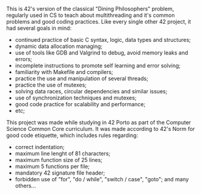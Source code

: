 This is 42's version of the classical "Dining Philosophers" problem, regularly
used in CS to teach about multithreading and it's common problems and good coding practices.
Like every single other 42 project, it had several goals in mind:
- continued practice of basic C syntax, logic, data types and structures;
- dynamic data allocation managing;
- use of tools like GDB and Valgrind to debug, avoid memory leaks and errors;
- incomplete instructions to promote self learning and error solving;
- familiarity with Makefile and compilers;
- practice the use and manipulation of several threads;
- practice the use of mutexes;
- solving data races, circular dependencies and similar issues;
- use of synchronization techniques and mutexes;
- good code practice for scalability and performance;
- etc;

This project was made while studying in 42 Porto as part of the Computer Science
Common Core curriculum.
It was made according to 42's Norm for good code etiquette, which includes rules regarding:
- correct indentation;
- maximum line lenght of 81 characters;
- maximum function size of 25 lines;
- maximum 5 functions per file;
- mandatory 42 signature file header;
- forbidden use of "for", "do / while", "switch / case", "goto";
and many others...
